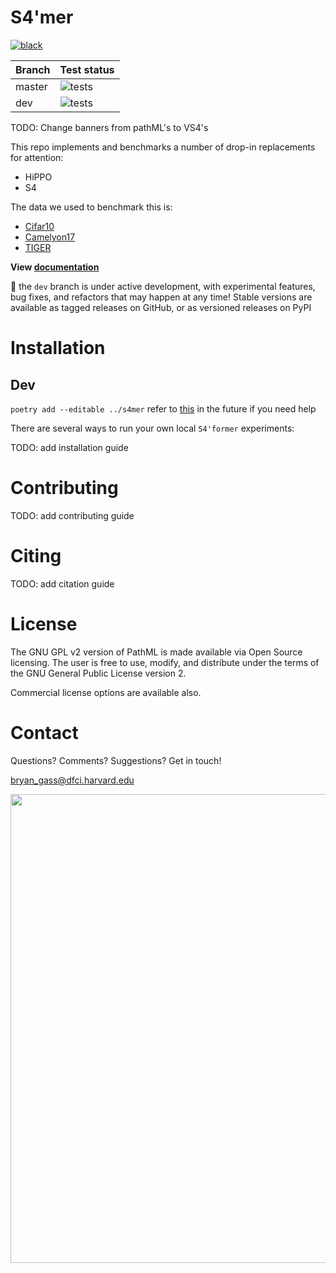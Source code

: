 # S4'mer

[![black](https://github.com/Dana-Farber-AIOS/s4mer/actions/workflows/black.yml/badge.svg)](https://github.com/Dana-Farber-AIOS/s4mer/actions/workflows/black.yml)

| Branch | Test status   |
| ------ | ------------- |
| master | ![tests](https://github.com/Dana-Farber-AIOS/pathml/actions/workflows/tests-conda.yml/badge.svg?branch=master) |
| dev    | ![tests](https://github.com/Dana-Farber-AIOS/pathml/actions/workflows/tests-conda.yml/badge.svg?branch=dev) |

TODO: Change banners from pathML's to VS4's

This repo implements and benchmarks a number of drop-in replacements for attention:

- HiPPO
- S4

The data we used to benchmark this is:

- [Cifar10](https://www.cs.toronto.edu/~kriz/cifar.html)
- [Camelyon17](https://camelyon17.grand-challenge.org/)
- [TIGER](https://tiger.grand-challenge.org/)

**View [documentation](https://pathml.readthedocs.io/en/latest/)**

:construction: the `dev` branch is under active development, with experimental features, bug fixes, and refactors that may happen at any time!
Stable versions are available as tagged releases on GitHub, or as versioned releases on PyPI

# Installation

## Dev

`poetry add --editable ../s4mer`
refer to [this](https://python-poetry.org/docs/cli#add) in the future if you need help

There are several ways to run your own local `S4'former` experiments:

TODO: add installation guide

# Contributing

TODO: add contributing guide

# Citing

TODO: add citation guide

# License

The GNU GPL v2 version of PathML is made available via Open Source licensing.
The user is free to use, modify, and distribute under the terms of the GNU General Public License version 2.

Commercial license options are available also.

# Contact

Questions? Comments? Suggestions? Get in touch!

[bryan_gass@dfci.harvard.edu](mailto:bryan_gass@dfci.harvard.edu)

<img src=https://raw.githubusercontent.com/Dana-Farber-AIOS/pathml/master/docs/source/_static/images/dfci_cornell_joint_logos.png width="750">
